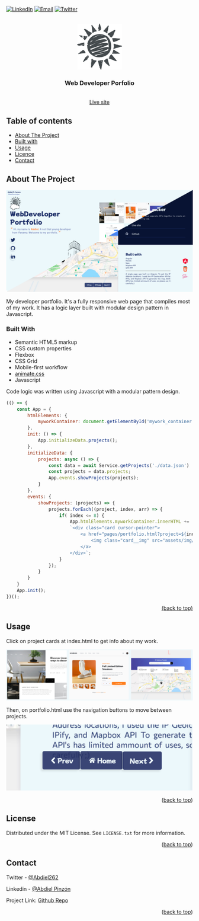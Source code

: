 <a href="https://www.linkedin.com/in/abdiel-pinz%C3%B3n-343812196/" target="_blank"><img alt="LinkedIn" src="https://img.shields.io/badge/Linkedin-%40abdiel--pinz%C3%B3n--343812196-%230961B8?style=flat&logo=linkedin"></a>
 <a href="mailto:abdiel.pinzonc@gmail.com"><img alt="Email" src="https://img.shields.io/badge/Email-abdiel.pinzonc@gmail.com-blue?style=flat&logo=gmail"></a>
 <a href="https://twitter.com/Abdiel262" target="_blank"><img alt="Twitter" src="https://img.shields.io/twitter/url?label=Abdiel262&style=social&url=https%3A%2F%2Ftwitter.com%2FAbdiel262"></a>

<!-- PROJECT LOGO -->
<br />
<div align="center">
  <a href="https://abdielp.github.io/webdeveloper-portfolio/">
    <img src="https://github.com/AbdielP/AbdielP/blob/master/images/sol.png" alt="Logo">
  </a>

  <h3 align="center">Web Developer Porfolio</h3>

  <p align="center">
    <br />
    <a href="https://abdielp.github.io/webdeveloper-portfolio/">Live site</a>
  </p>
</div>

<!-- TABLE OF CONTENTS -->
## Table of contents

- [About The Project](#about-the-project)
- [Built with](#built-with)
- [Usage](#usage)
- [Licence](#license)
- [Contact](#contact)

<!-- ABOUT THE PROJECT -->
## About The Project

![Screenshot](https://github.com/AbdielP/webdeveloper-portfolio/blob/master/assets/img/portfolio.png)

My developer portfolio. It's a fully responsive web page that compiles most of my work.
It has a logic layer built with modular design pattern in Javascript.

### Built With

- Semantic HTML5 markup
- CSS custom properties
- Flexbox
- CSS Grid
- Mobile-first workflow
- [animate.css](https://animate.style/)
- Javascript

Code logic was written using Javascript with a modular pattern design.

```js
(() => {
    const App = {
        htmlElements: {
            myworkContainer: document.getElementById('mywork_container')
        },
        init: () => {
            App.initializeData.projects();
        },
        initializeData: {
            projects: async () => {
                const data = await Service.getProjects('./data.json')
                const projects = data.projects;
                App.events.showProjects(projects);
            }
        },
        events: {
            showProjects: (projects) => {
                projects.forEach((project, index, arr) => {
                    if( index <= 8) {
                        App.htmlElements.myworkContainer.innerHTML +=
                        `<div class="card cursor-pointer">
                            <a href="pages/portfolio.html?project=${index}">
                                <img class="card__img" src="assets/img/${project.desktop_img}" alt="room homepage website">
                            </a>
                        </div>`;
                    }
                });
            }
        }
    }
    App.init();
})();
```

<p align="right"><a href="#top">(back to top)</a></p>

<!-- USAGE EXAMPLES -->
## Usage

Click on project cards at index.html to get info about my work.

<img src="https://github.com/AbdielP/webdeveloper-portfolio/blob/master/assets/img/cards.png" alt="Cards" width="550px"/>

Then, on portfolio.html use the navigation buttons to move between projects.

<img src="https://github.com/AbdielP/webdeveloper-portfolio/blob/master/assets/img/nav_buttons.png" alt="Cards" width="550px"/>

<p align="right">(<a href="#top">back to top</a>)</p>

<!-- LICENSE -->
## License

Distributed under the MIT License. See `LICENSE.txt` for more information.

<p align="right">(<a href="#top">back to top</a>)</p>

<!-- CONTACT -->
## Contact

Twitter - [@Abdiel262](https://twitter.com/Abdiel262)

Linkedin - [@Abdiel Pinzón](https://www.linkedin.com/in/abdiel-pinz%C3%B3n-343812196/)

Project Link: [Github Repo](https://github.com/AbdielP/webdeveloper-portfolio)

<p align="right">(<a href="#top">back to top</a>)</p>
